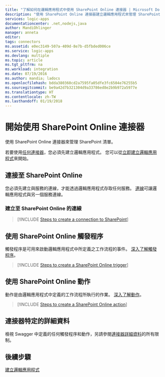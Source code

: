 ```yaml
---
title: "了解如何在邏輯應用程式中使用 SharePoint Online 連接器 | Microsoft Docs"
description: "使用 SharePoint Online 連接器建立邏輯應用程式來管理 SharePoint 上的清單。"
services: logic-apps
documentationcenter: .net,nodejs,java
author: MandiOhlinger
manager: anneta
editor: 
tags: connectors
ms.assetid: e0ec3149-507a-409d-8e7b-d5fbded006ce
ms.service: logic-apps
ms.devlang: multiple
ms.topic: article
ms.tgt_pltfrm: na
ms.workload: integration
ms.date: 07/19/2016
ms.author: mandia; ladocs
ms.openlocfilehash: bdda380360cd2a7595fa05dfe3fc6504e76255b5
ms.sourcegitcommit: be9a42d7b321304d9a33786ed8e2b9b972a5977e
ms.translationtype: HT
ms.contentlocale: zh-TW
ms.lasthandoff: 01/19/2018
---
```

# <a name="get-started-with-the-sharepoint-online-connector"></a>開始使用 SharePoint Online 連接器
使用 SharePoint Online 連接器來管理 SharePoint 清單。  

若要使用[任何連接器](apis-list.md)，您必須先建立邏輯應用程式。 您可以從[立即建立邏輯應用程式](../logic-apps/quickstart-create-first-logic-app-workflow.md)來開始。

## <a name="connect-to-sharepoint-online"></a>連接至 SharePoint Online
您必須先建立與服務的連線，才能透過邏輯應用程式存取任何服務。 [連線](connectors-overview.md)可讓邏輯應用程式與另一個服務連線。  

### <a name="create-a-connection-to-sharepoint-online"></a>建立至 SharePoint Online 的連線
> [!INCLUDE [Steps to create a connection to SharePoint](../../includes/connectors-create-api-sharepointonline.md)]


## <a name="use-a-sharepoint-online-trigger"></a>使用 SharePoint Online 觸發程序
觸發程序是可用來啟動邏輯應用程式中所定義之工作流程的事件。 [深入了解觸發程序](../logic-apps/logic-apps-overview.md#logic-app-concepts)。  

> [!INCLUDE [Steps to create a SharePoint Online trigger](../../includes/connectors-create-api-sharepointonline-trigger.md)]


## <a name="use-a-sharepoint-online-action"></a>使用 SharePoint Online 動作
動作是由邏輯應用程式中定義的工作流程所執行的作業。 [深入了解動作](../logic-apps/logic-apps-overview.md#logic-app-concepts)。  

> [!INCLUDE [Steps to create a SharePoint Online action](../../includes/connectors-create-api-sharepointonline-action.md)]


## <a name="connector-specific-details"></a>連接器特定的詳細資料

檢視 Swagger 中定義的任何觸發程序和動作，另請參閱[連接器詳細資料](/connectors/sharepoint/)的所有限制。

## <a name="next-steps"></a>後續步驟
[建立邏輯應用程式](../logic-apps/quickstart-create-first-logic-app-workflow.md)

